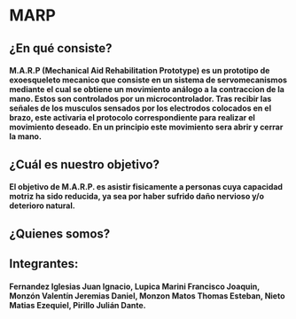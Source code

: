 # MARP

## ¿En qué consiste?

#### M.A.R.P (Mechanical Aid Rehabilitation Prototype) es un prototipo de exoesqueleto mecanico que consiste en un sistema de servomecanismos mediante el cual se obtiene un movimiento análogo a la contraccion de la mano. Estos son controlados por un microcontrolador. Tras recibir las señales de los musculos sensados por los electrodos colocados en el brazo, este activaria el protocolo correspondiente para realizar el movimiento deseado. En un principio este movimiento sera abrir y cerrar la mano.


## ¿Cuál es nuestro objetivo?

#### El objetivo de M.A.R.P. es asistir fisicamente a personas cuya capacidad motriz ha sido reducida, ya sea por haber sufrido daño nervioso y/o deterioro natural.


## ¿Quienes somos?



## Integrantes:

#### Fernandez Iglesias Juan Ignacio, Lupica Marini Francisco Joaquin, Monzón Valentín Jeremias Daniel, Monzon Matos Thomas Esteban, Nieto Matias Ezequiel, Pirillo Julián Dante.